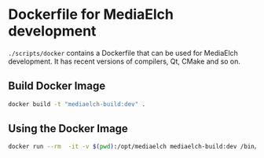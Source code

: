 # Dockerfile for MediaElch development

`./scripts/docker` contains a Dockerfile that can be used for MediaElch
development. It has recent versions of compilers, Qt, CMake and so on.

## Build Docker Image

```sh
docker build -t "mediaelch-build:dev" .
```

## Using the Docker Image

```sh
docker run --rm  -it -v $(pwd):/opt/mediaelch mediaelch-build:dev /bin/bash
```

